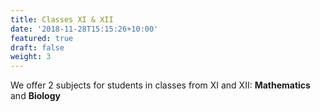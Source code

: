 ```yaml
---
title: Classes XI & XII
date: '2018-11-28T15:15:26+10:00'
featured: true
draft: false
weight: 3
---
```

We offer 2 subjects for students in classes from XI and XII: <b>Mathematics</b>  and **Biology**

